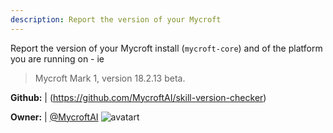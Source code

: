 ```yaml
---
description: Report the version of your Mycroft
---
```

Report the version of your Mycroft install (`mycroft-core`) and of the platform you are running on - ie
> Mycroft Mark 1, version 18.2.13 beta.

**Github:** | (https://github.com/MycroftAI/skill-version-checker)

**Owner:** | [@MycroftAI](https://github.com/MycroftAI) ![avatart](https://avatars0.githubusercontent.com/u/14171097?v=4)


